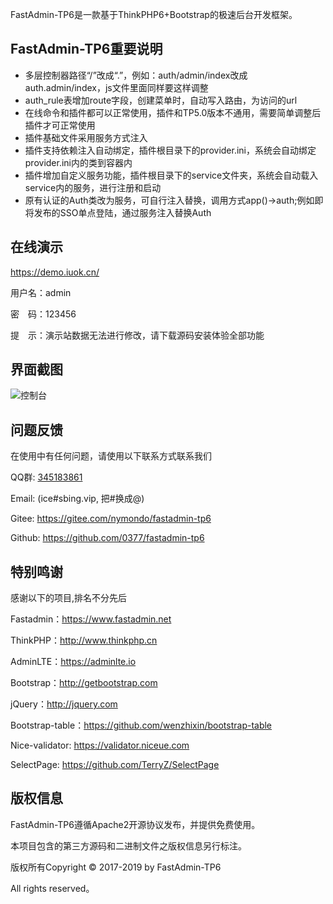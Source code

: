 FastAdmin-TP6是一款基于ThinkPHP6+Bootstrap的极速后台开发框架。

## **FastAdmin-TP6重要说明**
* 多层控制器路径“/”改成“.”，例如：auth/admin/index改成auth.admin/index，js文件里面同样要这样调整
* auth_rule表增加route字段，创建菜单时，自动写入路由，为访问的url
* 在线命令和插件都可以正常使用，插件和TP5.0版本不通用，需要简单调整后插件才可正常使用
* 插件基础文件采用服务方式注入
* 插件支持依赖注入自动绑定，插件根目录下的provider.ini，系统会自动绑定provider.ini内的类到容器内
* 插件增加自定义服务功能，插件根目录下的service文件夹，系统会自动载入service内的服务，进行注册和启动
* 原有认证的Auth类改为服务，可自行注入替换，调用方式app()->auth;例如即将发布的SSO单点登陆，通过服务注入替换Auth


## **在线演示**

https://demo.iuok.cn/

用户名：admin

密　码：123456

提　示：演示站数据无法进行修改，请下载源码安装体验全部功能

## **界面截图**
![控制台](https://gitee.com/uploads/images/2017/0411/113717_e99ff3e7_10933.png "控制台")

## **问题反馈**

在使用中有任何问题，请使用以下联系方式联系我们

QQ群: [345183861](https://shang.qq.com/wpa/qunwpa?idkey=6a55d7fe157f1093fb2f28c0883e173d0bff31948fa2939d849846fd9db72a23)

Email: (ice#sbing.vip, 把#换成@)

Gitee: https://gitee.com/nymondo/fastadmin-tp6

Github: https://github.com/0377/fastadmin-tp6
## **特别鸣谢**

感谢以下的项目,排名不分先后

Fastadmin：https://www.fastadmin.net

ThinkPHP：http://www.thinkphp.cn

AdminLTE：https://adminlte.io

Bootstrap：http://getbootstrap.com

jQuery：http://jquery.com

Bootstrap-table：https://github.com/wenzhixin/bootstrap-table

Nice-validator: https://validator.niceue.com

SelectPage: https://github.com/TerryZ/SelectPage


## **版权信息**

FastAdmin-TP6遵循Apache2开源协议发布，并提供免费使用。

本项目包含的第三方源码和二进制文件之版权信息另行标注。

版权所有Copyright © 2017-2019 by FastAdmin-TP6

All rights reserved。